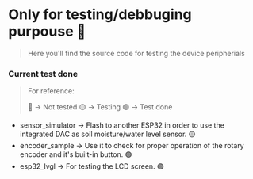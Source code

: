 # Only for testing/debbuging purpouse 🐛

> Here you'll find the source code for testing the device peripherials

### Current test done

> For reference:
>
> 🔴 -> Not tested
> 🟡 -> Testing
> 🟢 -> Test done

* sensor_simulator -> Flash to another ESP32 in order to use the integrated DAC as soil moisture/water level sensor. 🟡
* encoder_sample -> Use it to check for proper operation of the rotary encoder and it's built-in button. 🟢
* esp32_lvgl -> For testing the LCD screen. 🟢
